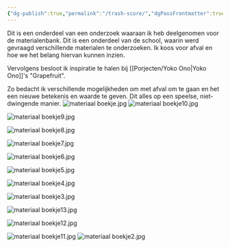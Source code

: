 ```yaml
---
{"dg-publish":true,"permalink":"/trash-score/","dgPassFrontmatter":true}
---
```


Dit is een onderdeel van een onderzoek waaraan ik heb deelgenomen voor de materialenbank. Dit is een onderdeel van de school, waarin werd gevraagd verschillende materialen te onderzoeken. Ik koos voor afval en hoe we het belang hiervan kunnen inzien.

Vervolgens besloot ik inspiratie te halen bij [[Porjecten/Yoko Ono\|Yoko Ono]]'s "Grapefruit".

Zo bedacht ik verschillende mogelijkheden om met afval om te gaan en het een nieuwe betekenis en waarde te geven. Dit alles op een speelse, niet-dwingende manier.
![materiaal boekje.jpg](/img/user/materiaal%20boekje.jpg)
![materiaal boekje10.jpg](/img/user/materiaal%20boekje10.jpg)

![materiaal boekje9.jpg](/img/user/materiaal%20boekje9.jpg)

![materiaal boekje8.jpg](/img/user/materiaal%20boekje8.jpg)

![materiaal boekje7.jpg](/img/user/materiaal%20boekje7.jpg)

![materiaal boekje6.jpg](/img/user/materiaal%20boekje6.jpg)

![materiaal boekje5.jpg](/img/user/materiaal%20boekje5.jpg)

![materiaal boekje4.jpg](/img/user/materiaal%20boekje4.jpg)

![materiaal boekje3.jpg](/img/user/materiaal%20boekje3.jpg)

![materiaal boekje13.jpg](/img/user/materiaal%20boekje13.jpg)

![materiaal boekje12.jpg](/img/user/materiaal%20boekje12.jpg)

![materiaal boekje11.jpg](/img/user/materiaal%20boekje11.jpg)
![materiaal boekje2.jpg](/img/user/materiaal%20boekje2.jpg)